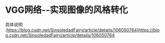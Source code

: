 # VGG网络--实现图像的风格转化
具体说明 :https://blog.csdn.net/SinsoledadFairy/article/details/106050764]https://blog.csdn.net/SinsoledadFairy/article/details/106050764
